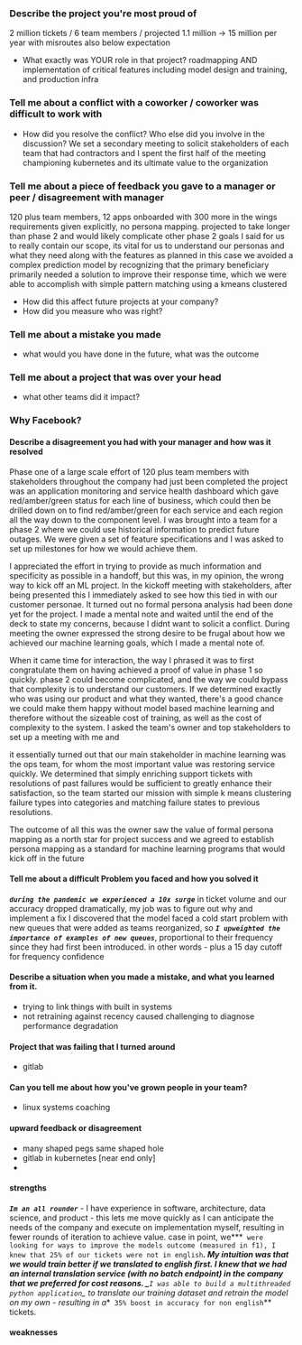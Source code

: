 ### Describe the project you're most proud of
2 million tickets / 6 team members / projected 1.1 million -> 15 million per year with misroutes also below expectation
* What exactly was YOUR role in that project?
roadmapping AND implementation of critical features including model design and training, and production infra

###  Tell me about a conflict with a coworker / coworker was difficult to work with
*  How did you resolve the conflict?  Who else did you involve in the discussion?
We set a secondary meeting to solicit stakeholders of each team that had contractors
 and I spent the first half of the meeting championing kubernetes and its ultimate value to the organization

### Tell me about a piece of feedback you gave to a manager or peer / disagreement with manager
120 plus team members, 12 apps onboarded with 300 more in the wings
requirements given explicitly, no persona mapping.  projected to take longer than phase 2 and would likely complicate other phase 2 goals
I said for us to really contain our scope, its vital for us to understand our personas and what they need
 along with the features as planned
in this case we avoided a complex prediction model by recognizing that the primary beneficiary primarily needed a solution
to improve their response time, which we were able to accomplish with simple pattern matching using a kmeans clustered

* How did this affect future projects at your company?
* How did you measure who was right?

### Tell me about a mistake you made

* what would you have done in the future, what was the outcome


###  Tell me about a project that was over your head
* what other teams did it impact?


###  Why Facebook?



#### Describe a disagreement you had with your manager and how was it resolved
Phase one of a large scale effort of 120 plus team members with stakeholders throughout the company had just been completed
the project was an application monitoring and service health dashboard which gave red/amber/green status for each line of business,
which could then be drilled down on to find red/amber/green for each service and each region all the way down to the component level.
I was brought into a team for a phase 2 where we could use historical information to predict future outages.
We were given a set of feature specifications and I was asked to set up milestones for how we would achieve them.

I appreciated the effort in trying to provide as much information and specificity as possible in a handoff, but
this was, in my opinion, the wrong way to kick off an ML project.  In the kickoff meeting with stakeholders, after being presented this
I immediately asked to see how this tied in with our customer personae.  It turned out no formal persona analysis
had been done yet for the project.  I made a mental note and waited until the end of the deck to state my concerns, because I didnt want to solicit a conflict.
During meeting the owner expressed the strong desire to be frugal about how we achieved our machine learning goals, which I made a mental note of.

When it came time for interaction, the way I phrased it was to first congratulate them on having achieved a proof of value in phase 1 so quickly.
phase 2 could become complicated, and the way we could bypass that complexity is to understand our customers.
If we determined exactly who was using our product and what they wanted, there's a good chance we could make them happy
without model based machine learning and therefore without the sizeable cost of training, as well as the cost of complexity to the system.
 I asked the team's owner and top stakeholders to set up a meeting with me and 


it essentially turned out that our main stakeholder in machine learning was the ops team, for whom the most important
value was restoring service quickly.  We determined that simply enriching support tickets with resolutions of past failures
would be sufficient to greatly enhance their satisfaction, so the team started our mission with simple k means clustering
failure types into categories and matching failure states to previous resolutions.

The outcome of all this was the owner saw the value of formal persona mapping as a north star for project success
and we agreed to establish persona mapping as a standard for machine learning programs that would kick off in the future





#### Tell me about a difficult Problem you faced and how you solved it
**_`during the pandemic we experienced a 10x surge`_** in ticket volume and our accuracy dropped dramatically,
my job was to figure out why and implement a fix
I discovered that the model faced a cold start problem with new queues that were added as teams reorganized,
so **_`I upweighted the importance of examples of new queues`_**, proportional to their frequency since they had first been introduced.
in other words - plus a 15 day cutoff for frequency confidence

#### Describe a situation when you made a mistake, and what you learned from it.
* trying to link things with built in systems
* not retraining against recency caused challenging to diagnose performance degradation

#### Project that was failing that I turned around
* gitlab


#### Can you tell me about how you've grown people in your team?
* linux systems coaching

#### upward feedback or disagreement
* many shaped pegs same shaped hole
* gitlab in kubernetes [near end only]
* 

#### strengths
_**`Im an all rounder`**_ - I have experience in software, architecture, data science, and product - this lets me move quickly as I can anticipate
the needs of the company and execute on implementation myself, resulting in fewer rounds of iteration to achieve value.  case in point,
we***` were looking for ways to improve the models outcome (measured in f1), I knew that 25% of our tickets were not in english`***.  My intuition was that we would train better if we translated to english first.
I knew that we had an internal translation service (with no batch endpoint) in the company that we preferred for cost reasons.
_**`I was able to build a multithreaded python application`**_ to translate our training dataset and retrain the model on my own - resulting in a**` 35% boost in accuracy for non english`** tickets.


#### weaknesses
    
